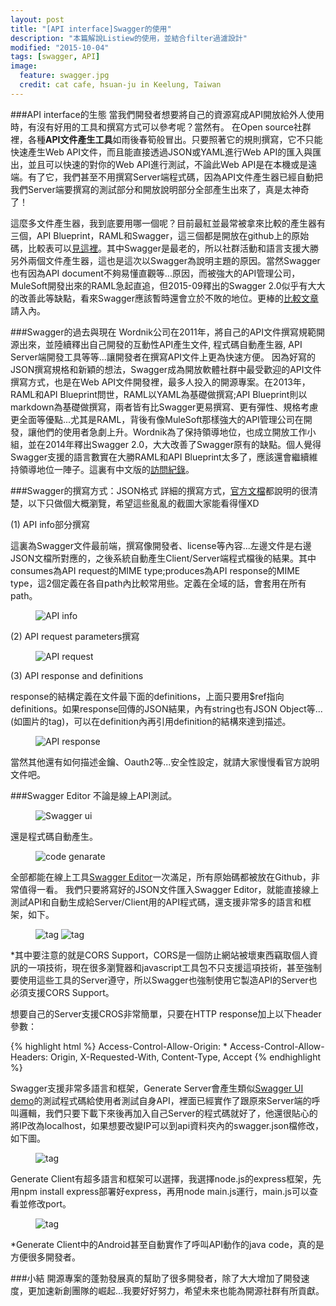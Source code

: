 ```yaml
---
layout: post
title: "[API interface]Swagger的使用"
description: "本篇解說Listiew的使用，並結合filter過濾設計"
modified: "2015-10-04"
tags: [swagger, API]
image:
  feature: swagger.jpg
  credit: cat cafe, hsuan-ju in Keelung, Taiwan
---
```


###API interface的生態
當我們開發者想要將自己的資源寫成API開放給外人使用時，有沒有好用的工具和撰寫方式可以參考呢？當然有。
在Open source社群裡，各種**API文件產生工具**如雨後春筍般冒出。只要照著它的規則撰寫，它不只能快速產生Web API文件，而且能直接透過JSON或YAML進行Web API的匯入與匯出，並且可以快速的對你的Web API進行測試，不論此Web API是在本機或是遠端。有了它，我們甚至不用撰寫Server端程式碼，因為API文件產生器已經自動把我們Server端要撰寫的測試部分和開放說明部分全部產生出來了，真是太神奇了！

這麼多文件產生器，我到底要用哪一個呢？目前最紅並最常被拿來比較的產生器有三個，API Blueprint，RAML和Swagger，這三個都是開放在github上的原始碼，比較表可以<a href="http://www.mikestowe.com/2014/12/api-spec-comparison-tool.php">見這裡</a>。其中Swagger是最老的，所以社群活動和語言支援大勝另外兩個文件產生器，這也是這次以Swagger為說明主題的原因。當然Swagger也有因為API document不夠易懂直觀等...原因，而被強大的API管理公司，MuleSoft開發出來的RAML急起直追，但2015-09釋出的Swagger 2.0似乎有大大的改善此等缺點，看來Swagger應該暫時還會立於不敗的地位。更棒的<a href="http://www.mikestowe.com/2014/07/raml-vs-swagger-vs-api-blueprint.php">比較文章</a>請入內。

###Swagger的過去與現在
Wordnik公司在2011年，將自己的API文件撰寫規範開源出來，並陸續釋出自己開發的互動性API產生文件, 程式碼自動產生器, API Server端開發工具等等...讓開發者在撰寫API文件上更為快速方便。 因為好寫的JSON撰寫規格和新穎的想法，Swagger成為開放軟體社群中最受歡迎的API文件撰寫方式，也是在Web API文件開發裡，最多人投入的開源專案。在2013年，RAML和API Blueprint問世，RAML以YAML為基礎做撰寫;API Blueprint則以markdown為基礎做撰寫，兩者皆有比Swagger更易撰寫、更有彈性、規格考慮更全面等優點...尤其是RAML，背後有像MuleSoft那樣強大的API管理公司在開發，讓他們的使用者急劇上升。Wordnik為了保持領導地位，也成立開放工作小組，並在2014年釋出Swagger 2.0，大大改善了Swagger原有的缺點。個人覺得Swagger支援的語言數實在大勝RAML和API Blueprint太多了，應該還會繼續維持領導地位一陣子。這裏有中文版的<a href="http://www.infoq.com/cn/articles/swagger-interview-tony-tam">訪問紀錄</a>。

###Swagger的撰寫方式：JSON格式
詳細的撰寫方式，<a href="http://swagger.io/specification/#responsesDefinitionsObject">官方文檔</a>都說明的很清楚，以下只做個大概瀏覽，希望這些亂亂的截圖大家能看得懂XD

(1) API info部分撰寫

這裏為Swagger文件最前端，撰寫像開發者、license等內容...左邊文件是右邊JSON文檔所對應的，之後系統自動產生Client/Server端程式檔後的結果。其中consumes為API request的MIME type;produces為API response的MIME type，這2個定義在各自path內比較常用些。定義在全域的話，會套用在所有path。

<figure>
	<img src="/images/swagger/01.png" alt="API info">
	<figcaption></figcaption>
</figure>

(2) API request parameters撰寫

<figure>
	<img src="/images/swagger/02.png" alt="API request">
	<figcaption></figcaption>
</figure>

(3) API response and definitions

response的結構定義在文件最下面的definitions，上面只要用$ref指向definitions。如果response回傳的JSON結果，內有string也有JSON Object等...(如圖片的tag)，可以在definition內再引用definition的結構來達到描述。

<figure>
	<img src="/images/swagger/03.png" alt="API response">
	<figcaption></figcaption>
</figure>

當然其他還有如何描述金鑰、Oauth2等...安全性設定，就請大家慢慢看官方說明文件吧。

###Swagger Editor
不論是線上API測試。

<figure>
	<img src="/images/swagger/04.png" alt="Swagger ui">
	<figcaption></figcaption>
</figure>

還是程式碼自動產生。

<figure>
	<img src="/images/swagger/05.png" alt="code genarate">
	<figcaption></figcaption>
</figure>

全部都能在線上工具<a href="http://editor.swagger.io/#/">Swagger Editor</a>一次滿足，所有原始碼都被放在Github，非常值得一看。
我們只要將寫好的JSON文件匯入Swagger Editor，就能直接線上測試API和自動生成給Server/Client用的API程式碼，還支援非常多的語言和框架，如下。

<figure class="half">
	<img src="/images/swagger/06.png" alt="tag">
	<img src="/images/swagger/07.png" alt="tag">
	<figcaption></figcaption>
</figure>

*其中要注意的就是CORS Support，CORS是一個防止網站被壞東西竊取個人資訊的一項技術，現在很多瀏覽器和javascript工具包不只支援這項技術，甚至強制要使用這些工具的Server遵守，所以Swagger也強制使用它製造API的Server也必須支援CORS Support。

想要自己的Server支援CROS非常簡單，只要在HTTP response加上以下header參數：

{% highlight html %}
Access-Control-Allow-Origin: *
Access-Control-Allow-Headers: Origin, X-Requested-With, Content-Type, Accept
{% endhighlight %}

Swagger支援非常多語言和框架，Generate Server會產生類似<a href="http://petstore.swagger.io/">Swagger UI demo</a>的測試程式碼給使用者測試自身API，裡面已經實作了跟原來Server端的呼叫邏輯，我們只要下載下來後再加入自己Server的程式碼就好了，他還很貼心的將IP改為localhost，如果想要改變IP可以到api資料夾內的swagger.json檔修改，如下圖。

<figure>
	<img src="/images/swagger/08.png" alt="tag">
	<figcaption></figcaption>
</figure>

Generate Client有超多語言和框架可以選擇，我選擇node.js的express框架，先用npm install express部署好express，再用node main.js運行，main.js可以查看並修改port。

<figure>
	<img src="/images/swagger/09.jpg" alt="tag">
	<figcaption></figcaption>
</figure>

*Generate Client中的Android甚至自動實作了呼叫API動作的java code，真的是方便很多開發者。

###小結
開源專案的蓬勃發展真的幫助了很多開發者，除了大大增加了開發速度，更加速新創團隊的崛起...我要好好努力，希望未來也能為開源社群有所貢獻。




